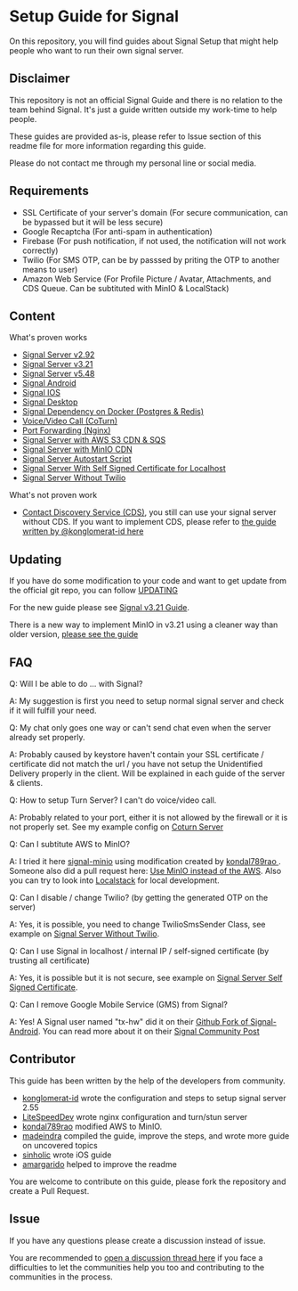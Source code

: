 # Setup Guide for Signal
On this repository, you will find guides about Signal Setup that might help people who want to run their own signal server.

## Disclaimer
This repository is not an official Signal Guide and there is no relation to the team behind Signal. It's just a guide written outside my work-time to help people. 

These guides are provided as-is, please refer to Issue section of this readme file for more information regarding this guide.

Please do not contact me through my personal line or social media.

## Requirements
* SSL Certificate of your server's domain (For secure communication, can be bypassed but it will be less secure)
* Google Recaptcha (For anti-spam in authentication)
* Firebase (For push notification, if not used, the notification will not work correctly)
* Twilio (For SMS OTP, can be by passsed by priting the OTP to another means to user)
* Amazon Web Service (For Profile Picture / Avatar, Attachments, and CDS Queue. Can be subtituted with MinIO & LocalStack)

## Content
What's proven works
* [Signal Server v2.92](./signal-server-2.92/)
* [Signal Server v3.21](./signal-server-3.21/)
* [Signal Server v5.48](./signal-server-5.48/)
* [Signal Android](./signal-android/)
* [Signal IOS](./signal-ios/)
* [Signal Desktop](./signal-desktop/)
* [Signal Dependency on Docker (Postgres & Redis)](./signal-docker/)
* [Voice/Video Call  (CoTurn)](./coturn-server/)
* [Port Forwarding (Nginx)](./signal-server-2.92/example-nginx.conf)
* [Signal Server with AWS S3 CDN & SQS](./signal-server-aws-setup/)
* [Signal Server with MinIO CDN](./signal-minio/)
* [Signal Server Autostart Script](./signal-server-autostart/)
* [Signal Server With Self Signed Certificate for Localhost](./signal-server-self-signed-certificate/)
* [Signal Server Without Twilio](./signal-server-no-twilio/)

What's not proven work
* [Contact Discovery Service (CDS)](./signal-server-2.92/example-cds.yml), you still can use your signal server without CDS. If you want to implement CDS, please refer to [ the guide written by @konglomerat-id here](https://github.com/secure-sign/securesign-setup-guide)

## Updating
If you have do some modification to your code and want to get update from the official git repo, you can follow [UPDATING](./UPDATING.md)

For the new guide please see [Signal v3.21 Guide](./signal-server-3.21/).

There is a new way to implement MinIO in v3.21 using a cleaner way than older version, [please see the guide](./signal-server-3.21/MINIO.md)

## FAQ
Q: Will I be able to do ... with Signal?

A: My suggestion is first you need to setup normal signal server and check if it will fulfill your need. 

Q: My chat only goes one way or can't send chat even when the server already set properly.

A: Probably caused by keystore haven't contain your SSL certificate / certificate did not match the url / you have not setup the Unidentified Delivery properly in the client. Will be explained in each guide of the server & clients.

Q: How to setup Turn Server? I can't do voice/video call.

A: Probably related to your port, either it is not allowed by the firewall or it is not properly set. See my example config on [Coturn Server](./coturn-server/example-turnserver.conf)

Q: Can I subtitute AWS to MinIO?

A: I tried it here [signal-minio](./signal-minio/) using modification created by <a href="https://community.signalusers.org/t/amazon-s3-component-replacement-for-text-secure-server-local-installation/5375/18">kondal789rao
</a>. Someone also did a pull request here: <a href="https://github.com/signalapp/signal-server-2.92/pull/76">Use MinIO instead of the AWS</a>. Also you can try to look into <a href="https://github.com/localstack/localstack">Localstack</a> for local development.

Q: Can I disable / change Twilio? (by getting the generated OTP on the server)

A: Yes, it is possible, you need to change TwilioSmsSender Class, see example on [Signal Server Without Twilio](./signal-server-no-twilio/).

Q: Can I use Signal in localhost / internal IP / self-signed certificate (by trusting all certificate)

A: Yes, it is possible but it is not secure, see example on [Signal Server Self Signed Certificate](./signal-server-self-signed-certificate/).

Q: Can I remove Google Mobile Service (GMS) from Signal?

A: Yes! A Signal user named "tx-hw" did it on their <a href="https://github.com/tw-hx/Signal-Android/tree/4.60.5.0-FOSS">Github Fork of Signal-Android</a>. You can read more about it on their <a href="https://community.signalusers.org/t/ive-removed-gms-from-the-signal-website-build-its-now-completely-open-source/14382">Signal Community Post</a>

## Contributor
This guide has been written by the help of the developers from community.

* [konglomerat-id](https://github.com/on-premise-signal/signal-setup-guide) wrote the configuration and steps to setup signal server 2.55 
* [LiteSpeedDev](https://github.com/LiteSpeedDev/SignalApp-Setup) wrote nginx configuration and turn/stun server 
* [kondal789rao](https://community.signalusers.org/t/amazon-s3-component-replacement-for-text-secure-server-local-installation/5375/18) modified AWS to MinIO.
* [madeindra](https://github.com/madeindra/setup-guide) compiled the guide, improve the steps, and wrote more guide on uncovered topics
* [sinholic](https://github.com/sinholic) wrote iOS guide
* [amargarido](https://github.com/amargarido) helped to improve the readme

You are welcome to contribute on this guide, please fork the repository and create a Pull Request.

## Issue
If you have any questions please create a discussion instead of issue.

You are recommended to <a href="https://github.com/madeindra/setup-guide/discussions/new">open a discussion thread here</a> if you face a difficulties to let the communities help you too and contributing to the communities in the process.
